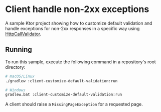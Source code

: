 # Client handle non-2xx exceptions

A sample Ktor project showing how to customize default validation and handle exceptions for non-2xx responses in a specific way using [HttpCallValidator](https://ktor.io/docs/response-validation.html).

## Running

To run this sample, execute the following command in a repository's root directory:

```bash
# macOS/Linux
./gradlew :client-customize-default-validation:run

# Windows
gradlew.bat :client-customize-default-validation:run
```

A client should raise a `MissingPageException` for a requested page.

